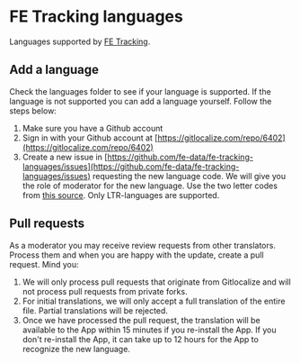 # FE Tracking languages
Languages supported by [FE Tracking](https://fe-tracking.fast-events.eu/en/latest/).

## Add a language
Check the languages folder to see if your language is supported. If the language is not supported you can add a language yourself. Follow the steps below:

1. Make sure you have a  Github account
1. Sign in with your Github account at [https://gitlocalize.com/repo/6402](https://gitlocalize.com/repo/6402)
1. Create a new issue in [https://github.com/fe-data/fe-tracking-languages/issues](https://github.com/fe-data/fe-tracking-languages/issues) requesting the new language code. We will give you the role of moderator for the new language. Use the two letter codes from [this source](http://www.loc.gov/standards/iso639-2/php/code_list.php). Only LTR-languages are supported.

## Pull requests
As a moderator you may receive review requests from other translators. Process them and when you are happy with the update, create a pull request.
Mind you: 

1. We will only process pull requests that originate from Gitlocalize and will not process pull requests from private forks.
1. For initial translations, we will only accept a full translation of the entire file. Partial translations will be rejected.
1. Once we have processed the pull request, the translation will be available to the App within 15 minutes if you re-install the App. If you don't re-install the App, it can take up to 12 hours for the App to recognize the new language.
